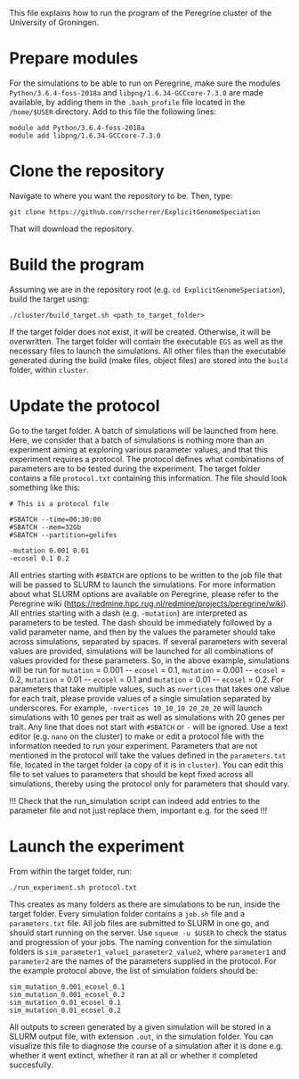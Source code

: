 This file explains how to run the program of the Peregrine cluster of the University of Groningen.

# Prepare modules

For the simulations to be able to run on Peregrine, make sure the modules `Python/3.6.4-foss-2018a` and `libpng/1.6.34-GCCcore-7.3.0` are made available, by adding them in the `.bash_profile` file located in the `/home/$USER` directory. Add to this file the following lines:

```{bash}
module add Python/3.6.4-foss-2018a
module add libpng/1.6.34-GCCcore-7.3.0
```

# Clone the repository

Navigate to where you want the repository to be. Then, type:

```{bash}
git clone https://github.com/rscherrer/ExplicitGenomeSpeciation
```

That will download the repository.

# Build the program

Assuming we are in the repository root (e.g. `cd ExplicitGenomeSpeciation`), build the target using:

```{bash}
./cluster/build_target.sh <path_to_target_folder>
```

If the target folder does not exist, it will be created. Otherwise, it will be overwritten. The target folder will contain the executable `EGS` as well as the necessary files to launch the simulations. All other files than the executable generated during the build (make files, object files) are stored into the `build` folder, within `cluster`.

# Update the protocol

Go to the target folder. A batch of simulations will be launched from here. Here, we consider that a batch of simulations is nothing more than an experiment aiming at exploring various parameter values, and that this experiment requires a protocol. The protocol defines what combinations of parameters are to be tested during the experiment. The target folder contains a file `protocol.txt` containing this information. The file should look something like this:

```
# This is a protocol file

#SBATCH --time=00:30:00
#SBATCH --mem=32Gb
#SBATCH --partition=gelifes

-mutation 0.001 0.01
-ecosel 0.1 0.2

```

All entries starting with `#SBATCH` are options to be written to the job file that will be passed to SLURM to launch the simulations. For more information about what SLURM options are available on Peregrine, please refer to the Peregrine wiki (https://redmine.hpc.rug.nl/redmine/projects/peregrine/wiki). All entries starting with a dash (e.g. `-mutation`) are interpreted as parameters to be tested. The dash should be immediately followed by a valid parameter name, and then by the values the parameter should take across simulations, separated by spaces. If several parameters with several values are provided, simulations will be launched for all combinations of values provided for these parameters. So, in the above example, simulations will be run for `mutation` = 0.001 -- `ecosel` = 0.1,
`mutation` = 0.001 -- `ecosel` = 0.2, `mutation` = 0.01 -- `ecosel` = 0.1 and `mutation` = 0.01 -- `ecosel` = 0.2. For parameters that take multiple values, such as `nvertices` that takes one value for each trait, please provide values of a single simulation separated by underscores. For example, `-nvertices 10_10_10 20_20_20` will launch simulations with 10 genes per trait as well as simulations with 20 genes per trait. Any line that does not start with `#SBATCH` or `-` will be ignored. Use a text editor (e.g. `nano` on the cluster) to make or edit a protocol file with the information needed to run your experiment. Parameters that are not mentioned in the protocol will take the values defined in the `parameters.txt` file, located in the target folder (a copy of it is in `cluster`). You can edit this file to set values to parameters that should be kept fixed across all simulations, thereby using the protocol only for parameters that should vary.

!!! Check that the run_simulation script can indeed add entries to the parameter file and not just replace them, important e.g. for the seed !!! 

# Launch the experiment

From within the target folder, run:

```{bash}
./run_experiment.sh protocol.txt
```

This creates as many folders as there are simulations to be run, inside the target folder. Every simulation folder contains a `job.sh` file and a `parameters.txt` file. All job files are submitted to SLURM in one go, and should start running on the server. Use `squeue -u $USER` to check the status and progression of your jobs. The naming convention for the simulation folders is `sim_parameter1_value1_parameter2_value2`, where `parameter1` and `parameter2` are the names of the parameters supplied in the protocol. For the example protocol above, the list of simulation folders should be:

```
sim_mutation_0.001_ecosel_0.1
sim_mutation_0.001_ecosel_0.2
sim_mutation_0.01_ecosel_0.1
sim_mutation_0.01_ecosel_0.2
```

All outputs to screen generated by a given simulation will be stored in a SLURM output file, with extension `.out`, in the simulation folder. You can visualize this file to diagnose the course of a simulation after it is done e.g. whether it went extinct, whether it ran at all or whether it completed succesfully.
